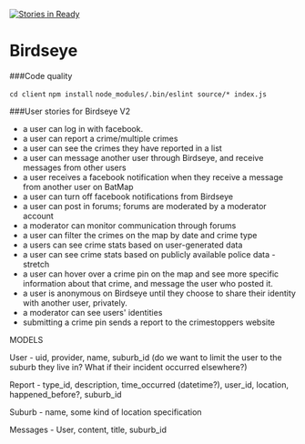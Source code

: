 [![Stories in Ready](https://badge.waffle.io/kahu-collabs/final_project.png?label=ready&title=Ready)](https://waffle.io/kahu-collabs/final_project)
# Birdseye

###Code quality

`cd client`
`npm install`
`node_modules/.bin/eslint source/* index.js`


###User stories for Birdseye V2

 - a user can log in with facebook.
 - a user can report a crime/multiple crimes
 - a user can see the crimes they have reported in a list
 - a user can message another user through Birdseye, and receive messages from other users
 - a user receives a facebook notification when they receive a message from another user on BatMap
 - a user can turn off facebook notifications from Birdseye
 - a user can post in forums; forums are moderated by a moderator account
 - a moderator can monitor communication through forums
 - a user can filter the crimes on the map by date and crime type
 - a users can see crime stats based on user-generated data
 - a user can see crime stats based on publicly available police data - stretch
 - a user can hover over a crime pin on the map and see more specific information about that crime, and message the user who posted it.
 - a user is anonymous on Birdseye until they choose to share their identity with another user, privately.
 - a moderator can see users' identities
 - submitting a crime pin sends a report to the crimestoppers website


MODELS 

User - uid, provider, name, suburb_id (do we want to limit the user to the suburb they live in? What if their incident occurred elsewhere?)

Report - type_id, description, time_occurred (datetime?), user_id, location, happened_before?, suburb_id

Suburb - name, some kind of location specification

Messages - User, content, title, suburb_id
